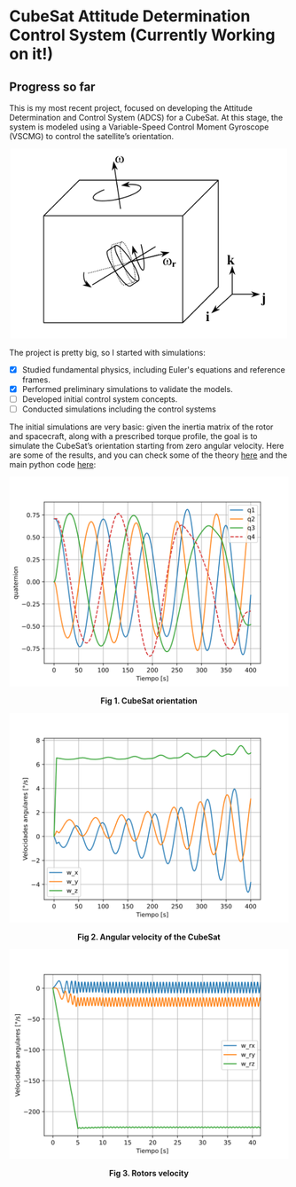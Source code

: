 # CubeSat Attitude Determination Control System (Currently Working on it!)
## Progress so far
This is my most recent project, focused on developing the Attitude Determination and Control System (ADCS) for a CubeSat. At this stage, the system is modeled using a Variable-Speed Control Moment Gyroscope (VSCMG) to control the satellite’s orientation.

<div align="center">
  <img src="docs/images/vscmg.png" alt="docs/images/vscmg.png" width="500"/>  

</div>

The project is pretty big, so I started with simulations:
- [x] Studied fundamental physics, including Euler's equations and reference frames.
- [x] Performed preliminary simulations to validate the models.
- [ ] Developed initial control system concepts.
- [ ] Conducted simulations including the control systems

The initial simulations are very basic: given the inertia matrix of the rotor and spacecraft, along with a prescribed torque profile, the goal is to simulate the CubeSat’s orientation starting from zero angular velocity. Here are some of the results, and you can check some of the theory [here](docs/theory/theory.md) and the main python code [here](src/ex_13_5.py):
<div align="center">
  <img src="docs/images/attitude.svg" alt="/images/H.svg" width="800"/>
  
  **Fig 1. CubeSat orientation**
</div>
<div align="center">
  <img src="docs/images/w.svg" alt="/images/H.svg" width="800"/>  
  
  **Fig 2. Angular velocity of the CubeSat**
</div>
<div align="center">
  <img src="docs/images/wr.svg" alt="/images/H.svg" width="800"/>
  
  **Fig 3. Rotors velocity**
</div>
